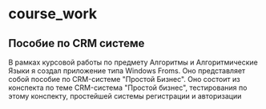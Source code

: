# course_work
## Пособие по CRM системе
В рамках курсовой работы по предмету Алгоритмы и Алгоритмические Языки я создал приложение типа Windows Froms. Оно представляет собой пособие по CRM-системе "Простой Бизнес". Оно состоит из конспекта по теме CRM-система "Простой бизнес", тестирования по этому конспекту, простейшей системы регистрации и авторизации
